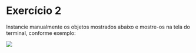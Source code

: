 # Exercício 2

Instancie manualmente os objetos mostrados abaixo e mostre-os na tela do terminal, conforme exemplo:

![](https://uploaddeimagens.com.br/images/003/828/373/original/Sem_t%C3%ADtulo.png?1649878555)
